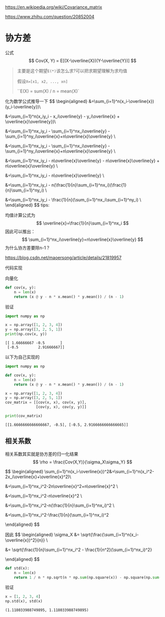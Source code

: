 https://en.wikipedia.org/wiki/Covariance_matrix

https://www.zhihu.com/question/20852004

# 协方差

公式
$$
Cov(X, Y) = E[(X-\overline{X})(Y-\overline{Y})]
$$

> 主要是这个期望`E(*)`该怎么求?可以把求期望理解为求均值
>
> 假设`X=[x1, x2, ..., xn]`
>
> ``E(X) = sum(X) / n = mean(X)`

化为数学公式推导一下
$$
\begin{aligned}
&=\sum_{i=1}^n(x_i-\overline{x})(y_i-\overline{y})\\

&=\sum_{i=1}^n(x_iy_i - x_i\overline{y} - y_i\overline{x} + \overline{x}\overline{y})\\

&=\sum_{i=1}^nx_iy_i - \sum_{i=1}^nx_i\overline{y} - \sum_{i=1}^ny_i\overline{x}+n\overline{x}\overline{y} \\

&=\sum_{i=1}^nx_iy_i - \sum_{i=1}^nx_i\overline{y} - \sum_{i=1}^ny_i\overline{x}+n\overline{x}\overline{y} \\

&=\sum_{i=1}^nx_iy_i - n\overline{x}\overline{y} - n\overline{x}\overline{y} + n\overline{x}\overline{y} \\

&=\sum_{i=1}^nx_iy_i - n\overline{x}\overline{y} \\

&=\sum_{i=1}^nx_iy_i - n(\frac{1}{n}\sum_{i=1}^nx_i)(\frac{1}{n}\sum_{i=1}^ny_i) \\

&=\sum_{i=1}^nx_iy_i - \frac{1}{n}(\sum_{i=1}^nx_i\sum_{i=1}^ny_i) \\
\end{aligned}
$$
tips:

均值计算公式为
$$
\overline{x}=\frac{1}{n}\sum_{i=1}^nx_i
$$
因此可以推出：
$$
\sum_{i=1}^nx_i\overline{y}=n\overline{x}\overline{y}
$$
为什么协方差要除n-1？

https://blog.csdn.net/maoersong/article/details/21819957

代码实现

向量化

```python
def cov(x, y):
    n = len(x)
    return (x @ y - n * x.mean() * y.mean()) / (n - 1)
```

验证

```python
import numpy as np

x = np.array([1, 2, 3, 4])
y = np.array([3, 2, 5, 1])
print(np.cov(x, y))
```

```
[[ 1.66666667 -0.5       ]
 [-0.5         2.91666667]]
```

以下为自己实现的

```python
import numpy as np

def cov(x, y):
    n = len(x)
    return (x @ y - n * x.mean() * y.mean()) / (n - 1)

x = np.array([1, 2, 3, 4])
y = np.array([3, 2, 5, 1])
cov_matrix = [[cov(x, x), cov(x, y)],
              [cov(y, x), cov(y, y)]]

print(cov_matrix)
```

```
[[1.6666666666666667, -0.5], [-0.5, 2.9166666666666665]]
```



## 相关系数

相关系数其实就是协方差的归一化结果
$$
\rho = \frac{Cov(X,Y)}{\sigma_X\sigma_Y}
$$

$$
\begin{aligned}
\sum_{i=1}^n(x_i-\overline{x})^2&=\sum_{i=1}^n(x_i^2-2x_i\overline{x}+\overline{x}^2)\\

&=\sum_{i=1}^nx_i^2-2n\overline{x}^2+n\overline{x}^2 \\

&=\sum_{i=1}^nx_i^2-n\overline{x}^2 \\

&=\sum_{i=1}^nx_i^2-n(\frac{1}{n}\sum_{i=1}^nx_i)^2 \\

&=\sum_{i=1}^nx_i^2-\frac{1}{n}(\sum_{i=1}^nx_i)^2

\end{aligned}
$$


因此
$$
\begin{aligned}
\sigma_X &= \sqrt{\frac{\sum_{i=1}^n(x_i-\overline{x})^2}{n}} \\

&= \sqrt{\frac{1}{n}\sum_{i=1}^nx_i^2 - \frac{1}{n^2}(\sum_{i=1}^nx_i)^2}

\end{aligned}
$$

```python
def std(x):
    n = len(x)
    return 1 / n * np.sqrt(n * np.sum(np.square(x)) - np.square(np.sum(x)))
```

验证

```python
x = [1, 2, 3, 4]
np.std(x), std(x)
```

```
(1.118033988749895, 1.118033988749895)
```

